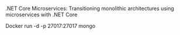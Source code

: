 .NET Core Microservices: Transitioning monolithic architectures using microservices with .NET Core


Docker run -d -p 27017:27017 mongo
